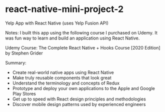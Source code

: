 # react-native-mini-project-2

Yelp App with React Native (uses Yelp Fusion API)

Notes: I built this app using the following course I purchased on Udemy. It was fun way to learn and build an application using React Native.

Udemy Course: The Complete React Native + Hooks Course [2020 Edition]
by Stephen Grider

Summary: 

- Create real-world native apps using React Native
- Make truly reusable components that look great
- Understand the terminology and concepts of Redux
- Prototype and deploy your own applications to the Apple and Google Play Stores
- Get up to speed with React design principles and methodologies
- Discover mobile design patterns used by experienced engineers